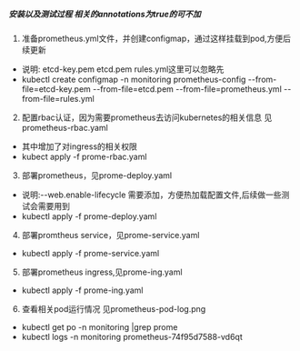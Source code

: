 ##### 安装以及测试过程 相关的annotations为true的可不加

1. 准备prometheus.yml文件，并创建configmap，通过这样挂载到pod,方便后续更新

* 说明: etcd-key.pem etcd.pem rules.yml这里可以忽略先
* kubectl create configmap  -n monitoring prometheus-config --from-file=etcd-key.pem --from-file=etcd.pem  --from-file=prometheus.yml --from-file=rules.yml

2. 配置rbac认证，因为需要prometheus去访问kubernetes的相关信息 见prometheus-rbac.yaml

* 其中增加了对ingress的相关权限
* kubect apply -f prome-rbac.yaml

3. 部署prometheus，见prome-deploy.yaml

* 说明:--web.enable-lifecycle 需要添加，方便热加载配置文件,后续做一些测试会需要用到
* kubectl apply -f prome-deploy.yaml

4. 部署promtheus service，见prome-service.yaml

* kubectl apply -f prome-service.yaml

5. 部署prometheus ingress,见prome-ing.yaml

* kubectl apply -f prome-ing.yaml

6. 查看相关pod运行情况 见prometheus-pod-log.png

* kubectl get po -n monitoring |grep prome
* kubectl logs -n monitoring prometheus-74f95d7588-vd6qt